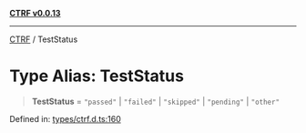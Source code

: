 [**CTRF v0.0.13**](../README.md)

***

[CTRF](../README.md) / TestStatus

# Type Alias: TestStatus

> **TestStatus** = `"passed"` \| `"failed"` \| `"skipped"` \| `"pending"` \| `"other"`

Defined in: [types/ctrf.d.ts:160](https://github.com/ctrf-io/ctrf-core-js/blob/main/types/ctrf.d.ts#L160)
